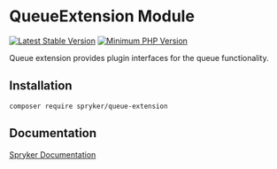 # QueueExtension Module
[![Latest Stable Version](https://poser.pugx.org/spryker/queue-extension/v/stable.svg)](https://packagist.org/packages/spryker/queue-extension)
[![Minimum PHP Version](https://img.shields.io/badge/php-%3E%3D%208.1-8892BF.svg)](https://php.net/)

Queue extension provides plugin interfaces for the queue functionality.

## Installation

```
composer require spryker/queue-extension
```

## Documentation

[Spryker Documentation](https://docs.spryker.com)
